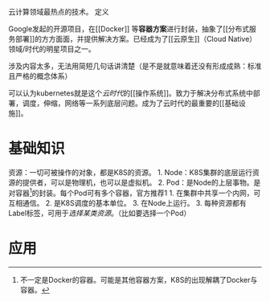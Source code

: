 云计算领域最热点的技术。
定义

Google发起的开源项目，在[[Docker]] 等**容器方案**进行封装，抽象了[[分布式服务部署]]的方方面面，并提供解决方案。已经成为了[[云原生]]（Cloud Native）领域/时代的明星项目之一。

涉及内容太多，无法用简短几句话讲清楚（是不是就意味着还没有形成成熟：标准且严格的概念体系）

可以认为kubernetes就是这个*云时代*的[[操作系统]]。致力于解决分布式系统中部署，调度，伸缩，网络等一系列底层问题。成为了云时代的最重要的[[基础设施]]。
# 基础知识
资源：一切可被操作的对象，都是K8S的资源。
	1. Node：K8S集群的底层运行资源的提供者，可以是物理机，也可以是虚拟机。
	2. Pod：是Node的上层事物。是对容器[^1]的封装。每个Pod可有多个容器，官方推荐1
		1. 在集群中共享一个内网，可互相通信。
		2. 是K8S调度的基本单位。
		3. 在Node上运行。
	3. 每种资源都有Label标签，可用于*选择某类资源*。（比如要选择一个Pod）

# 应用

[^1]: 不一定是Docker的容器。可能是其他容器方案，K8S的出现解耦了Docker与容器。